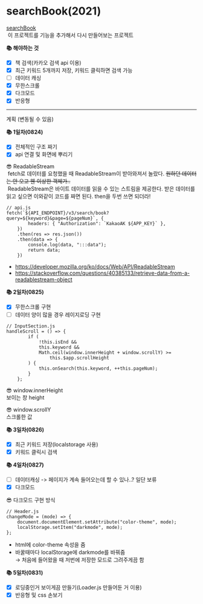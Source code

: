 # searchBook(2021)

[searchBook](https://github.com/JHYOOOOON/searchBook)<br/>
&nbsp;이 프로젝트를 기능을 추가해서 다시 만들어보는 프로젝트<br/>

<strong>📚 해야하는 것</strong>

-   [x] 책 검색(카카오 검색 api 이용)
-   [x] 최근 키워드 5개까지 저장, 키워드 클릭하면 검색 가능
-   [ ] 데이터 캐싱
-   [x] 무한스크롤
-   [x] 다크모드
-   [x] 반응형

---

계획 (변동될 수 있음)<br/>

<strong>📚 1일차(0824)</strong>

-   [x] 전체적인 구조 짜기
-   [x] api 연결 및 화면에 뿌리기

😎 ReadableStream<br/>
&nbsp;fetch로 데이터를 요청했을 때 ReadableStream이 받아와져서 놀랐다. ~~원하던 데이터는 안 오고 웬 이상한 객체가..~~<br/>
&nbsp;ReadableStream은 바이트 데이터를 읽을 수 있는 스트림을 제공한다. 받은 데이터를 읽고 싶으면 이와같이 코드를 짜면 된다. then을 두번 쓰면 되더라!

```
// api.js
fetch(`${API_ENDPOINT}/v3/search/book?query=${keyword}&page=${pageNum}`, {
        headers: { "Authorization": `KakaoAK ${APP_KEY}` },
    })
    .then(res => res.json())
    .then(data => {
        console.log(data, ":::data");
        return data;
    })
```

-   https://developer.mozilla.org/ko/docs/Web/API/ReadableStream
-   https://stackoverflow.com/questions/40385133/retrieve-data-from-a-readablestream-object

<strong>📚 2일차(0825)</strong>

-   [x] 무한스크롤 구현
-   [ ] 데이터 양이 많을 경우 레이지로딩 구현

```
// InputSection.js
handleScroll = () => {
        if (
            !this.isEnd &&
            this.keyword &&
            Math.ceil(window.innerHeight + window.scrollY) >=
                this.$app.scrollHeight
        ) {
            this.onSearch(this.keyword, ++this.pageNum);
        }
    };
```

😎 window.innerHeight<br/>
보이는 창 height

😎 window.scrollY<br/>
스크롤한 값<br/>

<strong>📚 3일차(0826)</strong>

-   [x] 최근 키워드 저장(localstorage 사용)
-   [x] 키워드 클릭시 검색

<strong>📚 4일차(0827)</strong>

-   [ ] 데이터캐싱 -> 페이지가 계속 들어오는데 할 수 있나..? 일단 보류
-   [x] 다크모드

😎 다크모드 구현 방식

```
// Header.js
changeMode = (mode) => {
    document.documentElement.setAttribute("color-theme", mode);
    localStorage.setItem("darkmode", mode);
};
```

-   html에 color-theme 속성을 줌
-   바꿀때마다 localStorage에 darkmode를 바꿔줌<br/>
    → 처음에 들어왔을 때 저번에 저장한 모드로 그려주게끔 함

<strong>📚 5일차(0831)</strong>

-   [x] 로딩중인거 보이게끔 만들기(Loader.js 만들어둔 거 이용)
-   [x] 반응형 및 css 손보기

